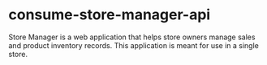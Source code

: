 # consume-store-manager-api
Store Manager is a web application that helps store owners manage sales and product inventory records. This application is meant for use in a single store.
